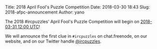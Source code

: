 Title: 2018 April Fool\'s Puzzle Competition
Date: 2018-03-30 18:43
Slug: 2018-afpc-announcement
Author: yano

The 2018 #ircpuzzles' April Fool's Puzzle Competition will begin on [2018-03-31 12:00 UTC](https://www.timeanddate.com/countdown/generic?iso=20180331T12&p0=1440&font=cursive)!

We will announce the first clue in `#ircpuzzles` on chat.freenode, on our website, and on our Twitter handle [@ircpuzzles](https://twitter.com/ircpuzzles).
